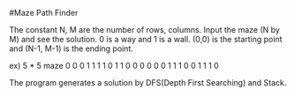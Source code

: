 #Maze Path Finder

The constant N, M are the number of rows, columns.
Input the maze (N by M) and see the solution.
0 is a way and 1 is a wall.
(0,0) is the starting point and (N-1, M-1) is the ending point.

ex) 5 * 5 maze
0 0 0 1 1
1 1 0 1 1
0 0 0 0 0 
0 1 1 1 0
0 1 1 1 0

The program generates a solution by DFS(Depth First Searching) and Stack.
